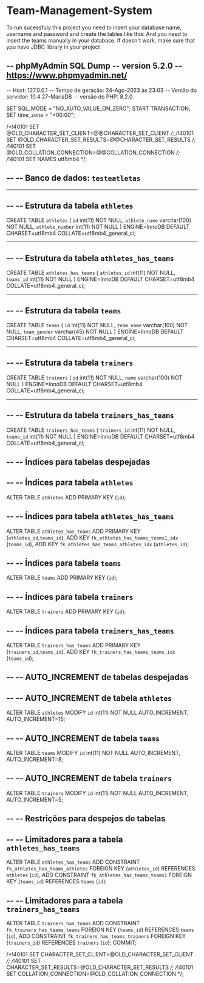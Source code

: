 # Team-Management-System
To run sucessfuly this project you need to insert your database name, username and password and create the tables like this:
And you need to insert the teams manually in your database.
If doesn't work, make sure that ypu have JDBC library in your project

-- phpMyAdmin SQL Dump
-- version 5.2.0
-- https://www.phpmyadmin.net/
--
-- Host: 127.0.0.1
-- Tempo de geração: 24-Ago-2023 às 23:03
-- Versão do servidor: 10.4.27-MariaDB
-- versão do PHP: 8.2.0

SET SQL_MODE = "NO_AUTO_VALUE_ON_ZERO";
START TRANSACTION;
SET time_zone = "+00:00";


/*!40101 SET @OLD_CHARACTER_SET_CLIENT=@@CHARACTER_SET_CLIENT */;
/*!40101 SET @OLD_CHARACTER_SET_RESULTS=@@CHARACTER_SET_RESULTS */;
/*!40101 SET @OLD_COLLATION_CONNECTION=@@COLLATION_CONNECTION */;
/*!40101 SET NAMES utf8mb4 */;

--
-- Banco de dados: `testeatletas`
--

-- --------------------------------------------------------

--
-- Estrutura da tabela `athletes`
--

CREATE TABLE `athletes` (
  `id` int(11) NOT NULL,
  `athlete_name` varchar(100) NOT NULL,
  `athlete_number` int(11) NOT NULL
) ENGINE=InnoDB DEFAULT CHARSET=utf8mb4 COLLATE=utf8mb4_general_ci;


-- --------------------------------------------------------

--
-- Estrutura da tabela `athletes_has_teams`
--

CREATE TABLE `athletes_has_teams` (
  `athletes_id` int(11) NOT NULL,
  `teams_id` int(11) NOT NULL
) ENGINE=InnoDB DEFAULT CHARSET=utf8mb4 COLLATE=utf8mb4_general_ci;


-- --------------------------------------------------------

--
-- Estrutura da tabela `teams`
--

CREATE TABLE `teams` (
  `id` int(11) NOT NULL,
  `team_name` varchar(100) NOT NULL,
  `team_gender` varchar(45) NOT NULL
) ENGINE=InnoDB DEFAULT CHARSET=utf8mb4 COLLATE=utf8mb4_general_ci;


-- --------------------------------------------------------

--
-- Estrutura da tabela `trainers`
--

CREATE TABLE `trainers` (
  `id` int(11) NOT NULL,
  `name` varchar(100) NOT NULL
) ENGINE=InnoDB DEFAULT CHARSET=utf8mb4 COLLATE=utf8mb4_general_ci;


-- --------------------------------------------------------

--
-- Estrutura da tabela `trainers_has_teams`
--

CREATE TABLE `trainers_has_teams` (
  `trainers_id` int(11) NOT NULL,
  `teams_id` int(11) NOT NULL
) ENGINE=InnoDB DEFAULT CHARSET=utf8mb4 COLLATE=utf8mb4_general_ci;



--
-- Índices para tabelas despejadas
--

--
-- Índices para tabela `athletes`
--
ALTER TABLE `athletes`
  ADD PRIMARY KEY (`id`);

--
-- Índices para tabela `athletes_has_teams`
--
ALTER TABLE `athletes_has_teams`
  ADD PRIMARY KEY (`athletes_id`,`teams_id`),
  ADD KEY `fk_athletes_has_teams_teams1_idx` (`teams_id`),
  ADD KEY `fk_athletes_has_teams_athletes_idx` (`athletes_id`);

--
-- Índices para tabela `teams`
--
ALTER TABLE `teams`
  ADD PRIMARY KEY (`id`);

--
-- Índices para tabela `trainers`
--
ALTER TABLE `trainers`
  ADD PRIMARY KEY (`id`);

--
-- Índices para tabela `trainers_has_teams`
--
ALTER TABLE `trainers_has_teams`
  ADD PRIMARY KEY (`trainers_id`,`teams_id`),
  ADD KEY `fk_trainers_has_teams_teams_idx` (`teams_id`);

--
-- AUTO_INCREMENT de tabelas despejadas
--

--
-- AUTO_INCREMENT de tabela `athletes`
--
ALTER TABLE `athletes`
  MODIFY `id` int(11) NOT NULL AUTO_INCREMENT, AUTO_INCREMENT=15;

--
-- AUTO_INCREMENT de tabela `teams`
--
ALTER TABLE `teams`
  MODIFY `id` int(11) NOT NULL AUTO_INCREMENT, AUTO_INCREMENT=8;

--
-- AUTO_INCREMENT de tabela `trainers`
--
ALTER TABLE `trainers`
  MODIFY `id` int(11) NOT NULL AUTO_INCREMENT, AUTO_INCREMENT=5;

--
-- Restrições para despejos de tabelas
--

--
-- Limitadores para a tabela `athletes_has_teams`
--
ALTER TABLE `athletes_has_teams`
  ADD CONSTRAINT `fk_athletes_has_teams_athletes` FOREIGN KEY (`athletes_id`) REFERENCES `athletes` (`id`),
  ADD CONSTRAINT `fk_athletes_has_teams_teams1` FOREIGN KEY (`teams_id`) REFERENCES `teams` (`id`);

--
-- Limitadores para a tabela `trainers_has_teams`
--
ALTER TABLE `trainers_has_teams`
  ADD CONSTRAINT `fk_trainers_has_teams_teams` FOREIGN KEY (`teams_id`) REFERENCES `teams` (`id`),
  ADD CONSTRAINT `fk_trainers_has_teams_trainers` FOREIGN KEY (`trainers_id`) REFERENCES `trainers` (`id`);
COMMIT;

/*!40101 SET CHARACTER_SET_CLIENT=@OLD_CHARACTER_SET_CLIENT */;
/*!40101 SET CHARACTER_SET_RESULTS=@OLD_CHARACTER_SET_RESULTS */;
/*!40101 SET COLLATION_CONNECTION=@OLD_COLLATION_CONNECTION */;
